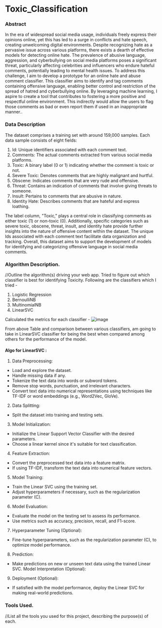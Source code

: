 # Toxic_Classification


### Abstract 

In the era of widespread social media usage, individuals freely express their opinions online, yet this has led to a surge in conflicts and hate speech, creating unwelcoming digital environments. Despite recognizing hate as a pervasive issue across various platforms, there exists a dearth of effective models for detecting online hate. The prevalence of abusive language, aggression, and cyberbullying on social media platforms poses a significant threat, particularly affecting celebrities and influencers who endure hateful comments, potentially leading to mental health issues. 
To address this challenge, I aim to develop a prototype for an online hate and abuse comment classifier. This classifier aims to identify and tag comments containing offensive language, enabling better control and restriction of the spread of hatred and cyberbullying online. By leveraging machine learning, I aspire to create a tool that contributes to fostering a more positive and respectful online environment.
This indirectly would allow the users to flag those comments as bad or even report them if used in an inappropriate manner.. 


### Data Description 

The dataset comprises a training set with around 159,000 samples. Each data sample consists of eight fields:

1. Id: Unique identifiers associated with each comment text.
2. Comments: The actual comments extracted from various social media platforms.
3. Toxic: A binary label (0 or 1) indicating whether the comment is toxic or not.
4. Severe Toxic: Denotes comments that are highly malignant and hurtful.
5. Obscene: Indicates comments that are very rude and offensive.
6. Threat: Contains an indication of comments that involve giving threats to someone.
7. Insult: Pertains to comments that are abusive in nature.
8. Identity Hate: Describes comments that are hateful and express loathing.

The label column, "Toxic," plays a central role in classifying comments as either toxic (1) or non-toxic (0). Additionally, specific categories such as severe toxic, obscene, threat, insult, and identity hate provide further insights into the nature of offensive content within the dataset. The unique Ids associated with each comment text facilitate data organization and tracking. Overall, this dataset aims to support the development of models for identifying and categorizing offensive language in social media comments.

### Algorithm Description. 
//Outline the algorithm(s) driving your web app.
Tried to figure out which classifier is best for identifying Toxicity. Following are the classifiers which I tried -
1. Logistic Regression 
2. BernoulliNB
3. MultinomialNB
4. LinearSVC

Calculated the metrics for each classifier -
![image](https://github.com/AmrithaP/Toxic_Classification/assets/52408359/a572f2eb-1c21-4381-97e2-7910e58be55b)

From above Table and comparison between various classifiers, am going to take in LinearSVC classifier for being the best when compared among others for the performance of the model.

#### Algo for LinearSVC :
1. Data Preprocessing:
- Load and explore the dataset.
- Handle missing data if any.
- Tokenize the text data into words or subword tokens.
- Remove stop words, punctuation, and irrelevant characters.
- Convert text data into numerical representations using techniques like TF-IDF or word embeddings (e.g., Word2Vec, GloVe).

2. Data Splitting:
- Split the dataset into training and testing sets.

3. Model Initialization:
- Initialize the Linear Support Vector Classifier with the desired parameters.
- Choose a linear kernel since it's suitable for text classification.

4. Feature Extraction:
- Convert the preprocessed text data into a feature matrix.
- If using TF-IDF, transform the text data into numerical feature vectors.

5. Model Training:
- Train the Linear SVC using the training set.
- Adjust hyperparameters if necessary, such as the regularization parameter (C).

6. Model Evaluation:
- Evaluate the model on the testing set to assess its performance.
- Use metrics such as accuracy, precision, recall, and F1-score.

7. Hyperparameter Tuning (Optional):

- Fine-tune hyperparameters, such as the regularization parameter (C), to optimize model performance.

8. Prediction:
- Make predictions on new or unseen text data using the trained Linear SVC.
Model Interpretation (Optional):

9. Deployment (Optional):
- If satisfied with the model performance, deploy the Linear SVC for making real-world predictions.

### Tools Used. 
//List all the tools you used for this project, describing the purpose(s) of each.
